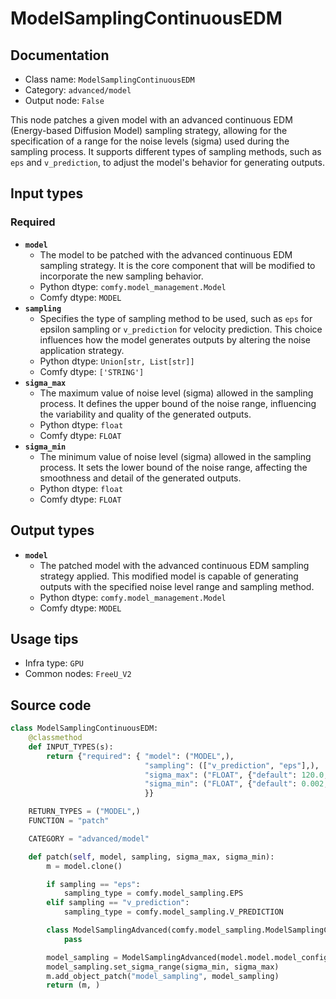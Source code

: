 # ModelSamplingContinuousEDM
## Documentation
- Class name: `ModelSamplingContinuousEDM`
- Category: `advanced/model`
- Output node: `False`

This node patches a given model with an advanced continuous EDM (Energy-based Diffusion Model) sampling strategy, allowing for the specification of a range for the noise levels (sigma) used during the sampling process. It supports different types of sampling methods, such as `eps` and `v_prediction`, to adjust the model's behavior for generating outputs.
## Input types
### Required
- **`model`**
    - The model to be patched with the advanced continuous EDM sampling strategy. It is the core component that will be modified to incorporate the new sampling behavior.
    - Python dtype: `comfy.model_management.Model`
    - Comfy dtype: `MODEL`
- **`sampling`**
    - Specifies the type of sampling method to be used, such as `eps` for epsilon sampling or `v_prediction` for velocity prediction. This choice influences how the model generates outputs by altering the noise application strategy.
    - Python dtype: `Union[str, List[str]]`
    - Comfy dtype: `['STRING']`
- **`sigma_max`**
    - The maximum value of noise level (sigma) allowed in the sampling process. It defines the upper bound of the noise range, influencing the variability and quality of the generated outputs.
    - Python dtype: `float`
    - Comfy dtype: `FLOAT`
- **`sigma_min`**
    - The minimum value of noise level (sigma) allowed in the sampling process. It sets the lower bound of the noise range, affecting the smoothness and detail of the generated outputs.
    - Python dtype: `float`
    - Comfy dtype: `FLOAT`
## Output types
- **`model`**
    - The patched model with the advanced continuous EDM sampling strategy applied. This modified model is capable of generating outputs with the specified noise level range and sampling method.
    - Python dtype: `comfy.model_management.Model`
    - Comfy dtype: `MODEL`
## Usage tips
- Infra type: `GPU`
- Common nodes: `FreeU_V2`


## Source code
```python
class ModelSamplingContinuousEDM:
    @classmethod
    def INPUT_TYPES(s):
        return {"required": { "model": ("MODEL",),
                              "sampling": (["v_prediction", "eps"],),
                              "sigma_max": ("FLOAT", {"default": 120.0, "min": 0.0, "max": 1000.0, "step":0.001, "round": False}),
                              "sigma_min": ("FLOAT", {"default": 0.002, "min": 0.0, "max": 1000.0, "step":0.001, "round": False}),
                              }}

    RETURN_TYPES = ("MODEL",)
    FUNCTION = "patch"

    CATEGORY = "advanced/model"

    def patch(self, model, sampling, sigma_max, sigma_min):
        m = model.clone()

        if sampling == "eps":
            sampling_type = comfy.model_sampling.EPS
        elif sampling == "v_prediction":
            sampling_type = comfy.model_sampling.V_PREDICTION

        class ModelSamplingAdvanced(comfy.model_sampling.ModelSamplingContinuousEDM, sampling_type):
            pass

        model_sampling = ModelSamplingAdvanced(model.model.model_config)
        model_sampling.set_sigma_range(sigma_min, sigma_max)
        m.add_object_patch("model_sampling", model_sampling)
        return (m, )

```

